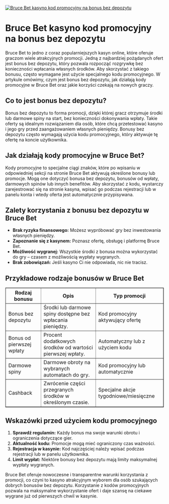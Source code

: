 [![Bruce Bet kasyno kod promocyjny na bonus bez depozytu](https://123-caf.pages.dev/gitsignup.png)](https://vrmoo.ru/Bt82HjjY)

<h1>Bruce Bet kasyno kod promocyjny na bonus bez depozytu</h1> <p>Bruce Bet to jedno z coraz popularniejszych kasyn online, które oferuje graczom wiele atrakcyjnych promocji. Jedną z najbardziej pożądanych ofert jest bonus bez depozytu, który pozwala rozpocząć rozgrywkę bez konieczności wpłacania własnych środków. Aby skorzystać z takiego bonusu, często wymagane jest użycie specjalnego kodu promocyjnego. W artykule omówimy, czym jest bonus bez depozytu, jak działają kody promocyjne w Bruce Bet oraz jakie korzyści czekają na nowych graczy.</p>  <h2>Co to jest bonus bez depozytu?</h2> <p>Bonus bez depozytu to forma promocji, dzięki której gracz otrzymuje środki lub darmowe spiny na start, bez konieczności dokonywania wpłaty. Takie oferty są idealnym rozwiązaniem dla osób, które chcą przetestować kasyno i jego gry przed zaangażowaniem własnych pieniędzy. Bonusy bez depozytu często wymagają użycia kodu promocyjnego, który aktywuje tę ofertę na koncie użytkownika.</p>  <h2>Jak działają kody promocyjne w Bruce Bet?</h2> <p>Kody promocyjne to specjalne ciągi znaków, które po wpisaniu w odpowiedniej sekcji na stronie Bruce Bet aktywują określone bonusy lub promocje. Mogą one dotyczyć bonusa bez depozytu, bonusów od wpłaty, darmowych spinów lub innych benefitów. Aby skorzystać z kodu, wystarczy zarejestrować się na stronie kasyna, wpisać go podczas rejestracji lub w panelu konta i wtedy oferta jest automatycznie przypisywana.</p>  <h2>Zalety korzystania z bonusu bez depozytu w Bruce Bet</h2> <ul>   <li><strong>Brak ryzyka finansowego:</strong> Możesz wypróbować gry bez inwestowania własnych pieniędzy.</li>   <li><strong>Zapoznanie się z kasynem:</strong> Poznasz ofertę, obsługę i platformę Bruce Bet.</li>   <li><strong>Możliwość wygranej:</strong> Wszystkie środki z bonusa można wykorzystać do gry – czasem z możliwością wypłaty wygranych.</li>   <li><strong>Brak zobowiązań:</strong> Jeśli kasyno Ci nie odpowiada, nic nie tracisz.</li> </ul>  <h2>Przykładowe rodzaje bonusów w Bruce Bet</h2> <table border="1" cellpadding="8" cellspacing="0">   <thead>     <tr>       <th>Rodzaj bonusu</th>       <th>Opis</th>       <th>Typ promocji</th>     </tr>   </thead>   <tbody>     <tr>       <td>Bonus bez depozytu</td>       <td>Środki lub darmowe spiny dostępne bez wpłacania pieniędzy.</td>       <td>Kod promocyjny aktywujący ofertę</td>     </tr>     <tr>       <td>Bonus od pierwszej wpłaty</td>       <td>Procent dodatkowych środków od wartości pierwszej wpłaty.</td>       <td>Automatyczny lub z użyciem kodu</td>     </tr>     <tr>       <td>Darmowe spiny</td>       <td>Darmowe obroty na wybranych automatach do gry.</td>       <td>Kod promocyjny lub automatycznie</td>     </tr>     <tr>       <td>Cashback</td>       <td>Zwrócenie części przegranych środków w określonym czasie.</td>       <td>Specjalne akcje tygodniowe/miesięczne</td>     </tr>   </tbody> </table>  <h2>Wskazówki przed użyciem kodu promocyjnego</h2> <ol>   <li><strong>Sprawdź regulamin:</strong> Każdy bonus ma swoje warunki obrotu i ograniczenia dotyczące gier.</li>   <li><strong>Aktualność kodu:</strong> Promocje mogą mieć ograniczony czas ważności.</li>   <li><strong>Rejestracja w kasynie:</strong> Kod najczęściej należy wpisać podczas rejestracji lub w panelu użytkownika.</li>   <li><strong>Limit wypłat:</strong> Niektóre bonusy bez depozytu mają limity maksymalnej wypłaty wygranych.</li> </ol>  <p>Bruce Bet oferuje nowoczesne i transparentne warunki korzystania z promocji, co czyni to kasyno atrakcyjnym wyborem dla osób szukających dobrych bonusów bez depozytu. Korzystanie z kodów promocyjnych pozwala na maksymalne wykorzystanie ofert i daje szansę na ciekawe wygrane już od pierwszych chwil w kasynie.</p>